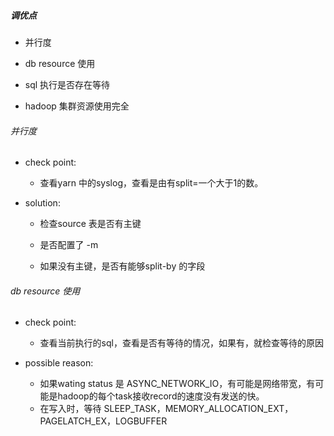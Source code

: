 ##### 调优点

- 并行度

- db resource 使用

- sql 执行是否存在等待

- hadoop 集群资源使用完全

###### 并行度

- check point: 
  
  - 查看yarn 中的syslog，查看是由有split=一个大于1的数。

- solution:
  
  - 检查source 表是否有主键
  
  - 是否配置了 -m
  
  - 如果没有主键，是否有能够split-by 的字段

###### db resource 使用

- check point:
  
  - 查看当前执行的sql，查看是否有等待的情况，如果有，就检查等待的原因

- possible reason:
  
  - 如果wating status 是 ASYNC_NETWORK_IO，有可能是网络带宽，有可能是hadoop的每个task接收record的速度没有发送的快。
  - 在写入时，等待 SLEEP_TASK，MEMORY_ALLOCATION_EXT，PAGELATCH_EX，LOGBUFFER
